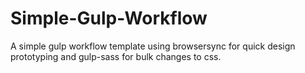 # Simple-Gulp-Workflow
A simple gulp workflow template using browsersync for quick design prototyping and gulp-sass for bulk changes to css.

